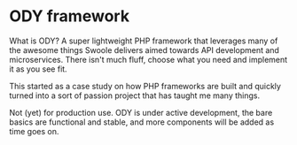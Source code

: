 # ODY framework
What is ODY? A super lightweight PHP framework that leverages many of the awesome things Swoole delivers aimed towards API development and microservices. There isn't much fluff, choose what you need 
and implement it as you see fit. 

This started as a case study on how PHP frameworks are built and quickly turned into a sort of passion project that has taught me many things.

Not (yet) for production use. ODY is under active development, the bare basics are functional and stable, and more components will be added as time goes on.
